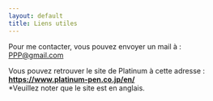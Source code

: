 ```yaml
---
layout: default
title: Liens utiles
---
```


Pour me contacter, vous pouvez envoyer un mail à :  
<PPP@gmail.com>

Vous pouvez retrouver le site de Platinum à cette adresse :  
**<https://www.platinum-pen.co.jp/en/>**  
\*Veuillez noter que le site est en anglais.
